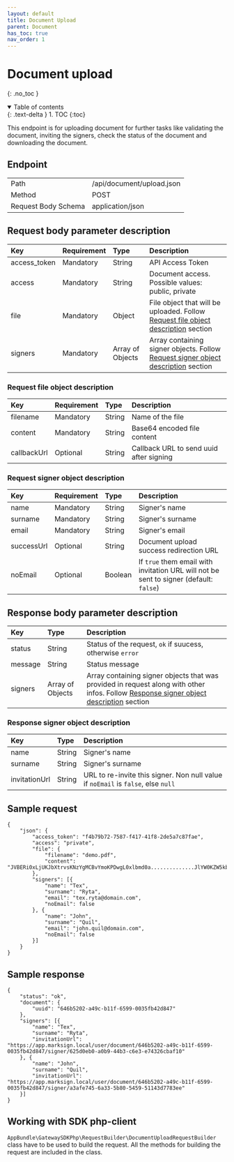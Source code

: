 ```yaml
---
layout: default
title: Document Upload
parent: Document
has_toc: true
nav_order: 1
---
```


# Document upload
{: .no_toc }

<details open markdown="block">
  <summary>
    Table of contents
  </summary>
  {: .text-delta }
1. TOC
{:toc}
</details>

This endpoint is for uploading document for further tasks like validating the document, inviting the signers, check the status of the document and downloading the document.

## Endpoint

<table>
  <tbody>
    <tr>
      <td>Path</td>
      <td>/api/document/upload.json</td>
    </tr>
    <tr>
      <td>Method</td>
      <td>POST</td>
    </tr>
    <tr>
      <td>Request Body Schema</td>
      <td>application/json</td>
    </tr>
  </tbody>
</table>

## Request body parameter description

| Key          |  Requirement | Type            | Description                                                                                                             |
| :---         |  :---        | :---            | :---                                                                                                                    |
| access_token |  Mandatory   | String          | API Access Token                                                                                                        |
| access       |  Mandatory   | String          | Document access. Possible values: public, private                                                                       |
| file         |  Mandatory   | Object          | File object that will be uploaded. Follow [Request file object description](#request-file-object-description) section   |
| signers      |  Mandatory   | Array of Objects | Array containing signer objects. Follow [Request signer object description](#request-signer-object-description) section |

### Request file object description

| Key          | Requirement | Type    | Description                             |
| :---         | :---        | :---    | :---                                    |
| filename     | Mandatory   | String  | Name of the file                        |
| content      | Mandatory   | String  | Base64 encoded file content             |
| callbackUrl  | Optional    | String  | Callback URL to send uuid after signing |

### Request signer object description

| Key        | Requirement | Type    | Description                                                                             |
| :---       | :---        | :---    | :---                                                                                    |
| name       | Mandatory   | String  | Signer's name                                                                           |
| surname    | Mandatory   | String  | Signer's surname                                                                        |
| email      | Mandatory   | String  | Signer's email                                                                          |
| successUrl | Optional    | String  | Document upload success redirection URL                                                 |
| noEmail    | Optional    | Boolean | If `true` them email with invitation URL will not be sent to signer (default: `false`)  |

## Response body parameter description

| Key      | Type              | Description                                                                                                                                                                     |
| :---     | :---              | :---                                                                                                                                                                           |
| status   | String            | Status of the request, `ok` if suucess, otherwise `error`                                                                                                                       |
| message  | String            | Status message                                                                                                                                                                 |
| signers  | Array of Objects  | Array containing signer objects that was provided in request along with other infos. Follow [Response signer object description](#response-signer-object-description) section |

### Response signer object description

| Key            | Type    | Description                                                                       |
| :---           | :---    | :---                                                                              |
| name           | String  | Signer's name                                                                     |
| surname        | String  | Signer's surname                                                                  |
| invitationUrl  | String  | URL to re-invite this signer. Non null value if `noEmail` is `false`, else `null` |

## Sample request

```
{
    "json": {
        "access_token": "f4b79b72-7587-f417-41f8-2de5a7c87fae",
        "access": "private",
        "file": {
            "filename": "demo.pdf",
            "content": "JVBERi0xLjUKJbXtrvsKNzYgMCBvYmoKPDwgL0xlbmd0a..............JlYW0KZW5kb2JqCnN0YXJ0eHJlZgo1MDg5MwolJUVPRgo="
        },
        "signers": [{
            "name": "Tex",
            "surname": "Ryta",
            "email": "tex.ryta@domain.com",
            "noEmail": false
        }, {
            "name": "John",
            "surname": "Quil",
            "email": "john.quil@domain.com",
            "noEmail": false
        }]
    }
}
```
## Sample response

```
{
    "status": "ok",
    "document": {
        "uuid": "646b5202-a49c-b11f-6599-0035fb42d847"
    },
    "signers": [{
        "name": "Tex",
        "surname": "Ryta",
        "invitationUrl": "https://app.marksign.local/user/document/646b5202-a49c-b11f-6599-0035fb42d847/signer/625d0eb0-a0b9-44b3-c6e3-e74326cbaf10"
    }, {
        "name": "John",
        "surname": "Quil",
        "invitationUrl": "https://app.marksign.local/user/document/646b5202-a49c-b11f-6599-0035fb42d847/signer/a3afe745-6a33-5b80-5459-51143d7783ee"
    }]
}
```

## Working with SDK php-client

`AppBundle\GatewaySDKPhp\RequestBuilder\DocumentUploadRequestBuilder` class have to be used to build the request. All the methods for building the request are included in the class.
